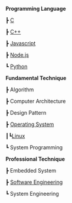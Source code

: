 **Programming Language**

┣ [C](c/c.md)

┣ [C++](cpp/cpp.md)

┣ [Javascript](javascript/javascript.md) 

┣ [Node.js](nodejs/nodejs.md)

┗ [Python](python/python.md)



**Fundamental Technique**

┣ Algorithm

┣ Computer Architecture

┣ Design Pattern

┣ [Operating System](os/os.md)

┃┗[Linux](linux/linux.md)

┗ System Programming



**Professional Technique**

┣ Embedded System

┣  [Software Engineering](swe/swe.md)

┗ System Engineering

